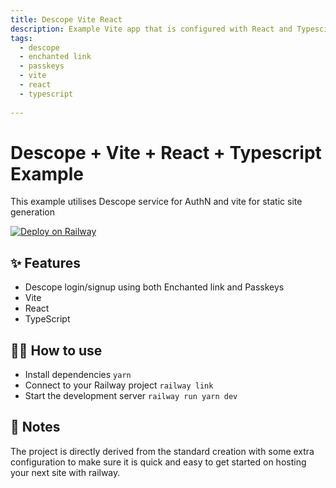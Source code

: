 ```yaml
---
title: Descope Vite React
description: Example Vite app that is configured with React and Typescipt
tags:
  - descope
  - enchanted link
  - passkeys
  - vite
  - react
  - typescript
  
---
```


# Descope + Vite + React + Typescript Example
This example utilises Descope service for AuthN and vite for static site generation

[![Deploy on Railway](https://railway.app/button.svg)](https://railway.app/template/J6fn16?referralCode=dsf6rb)

## ✨ Features

- Descope login/signup using both Enchanted link and Passkeys
- Vite
- React
- TypeScript

## 💁‍♀️ How to use

- Install dependencies `yarn`
- Connect to your Railway project `railway link`
- Start the development server `railway run yarn dev`

## 📝 Notes

The project is directly derived from the standard creation with some extra configuration to make sure it is quick and easy to get started on hosting your next site with railway. 
